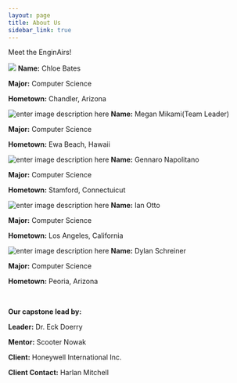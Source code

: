 ```yaml
---
layout: page
title: About Us
sidebar_link: true
---
```

Meet the EnginAirs! 

![](https://i.imgur.com/SFsOKSJ.png)
**Name:** Chloe Bates

**Major:** Computer Science

**Hometown:** Chandler, Arizona

![enter image description here](https://i.imgur.com/RCenoes.png)
**Name:** Megan Mikami(Team Leader)

**Major:** Computer Science

**Hometown:** Ewa Beach, Hawaii


![enter image description here](https://i.imgur.com/BaW5Tow.png)
**Name:** Gennaro Napolitano

**Major:** Computer Science

**Hometown:** Stamford, Connectuicut


![enter image description here](https://i.imgur.com/5f0pcsT.png)
**Name:** Ian Otto

**Major:** Computer Science

**Hometown:** Los Angeles, California


![enter image description here](https://i.imgur.com/iYbKOKN.png)
**Name:** Dylan Schreiner

**Major:** Computer Science

**Hometown:** Peoria, Arizona

<br/>

**Our capstone lead by:**

**Leader:** Dr. Eck Doerry

**Mentor:** Scooter Nowak

**Client:** Honeywell International Inc.

**Client Contact:** Harlan Mitchell
